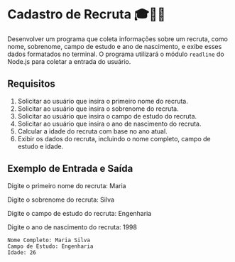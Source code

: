 # Cadastro de Recruta 🎓👨‍🎓

Desenvolver um programa que coleta informações sobre um recruta, como nome, sobrenome, campo de estudo e ano de nascimento, e exibe esses dados formatados no terminal. O programa utilizará o módulo `readline` do Node.js para coletar a entrada do usuário.

## Requisitos

1. Solicitar ao usuário que insira o primeiro nome do recruta.
2. Solicitar ao usuário que insira o sobrenome do recruta.
3. Solicitar ao usuário que insira o campo de estudo do recruta.
4. Solicitar ao usuário que insira o ano de nascimento do recruta.
5. Calcular a idade do recruta com base no ano atual.
6. Exibir os dados do recruta, incluindo o nome completo, campo de estudo e idade.

## Exemplo de Entrada e Saída

Digite o primeiro nome do recruta: Maria

Digite o sobrenome do recruta: Silva

Digite o campo de estudo do recruta: Engenharia

Digite o ano de nascimento do recruta: 1998

>
    Nome Completo: Maria Silva
    Campo de Estudo: Engenharia
    Idade: 26